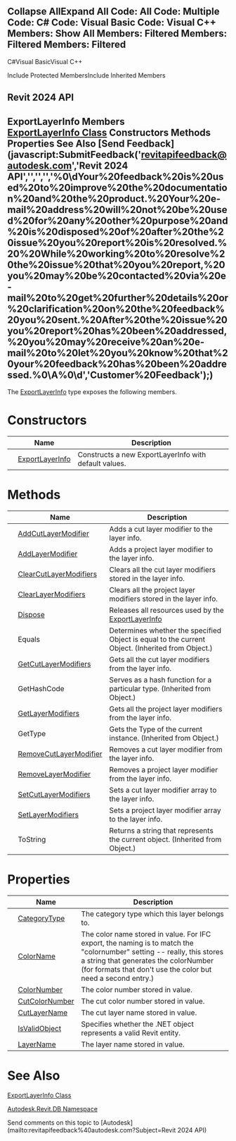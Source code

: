 ﻿

Collapse AllExpand All Code: All Code: Multiple Code: C# Code: Visual Basic Code: Visual C++  Members: Show All Members: Filtered Members: Filtered Members: Filtered   
---  
  
C#Visual BasicVisual C++

Include Protected MembersInclude Inherited Members

Revit 2024 API  
---  
ExportLayerInfo Members  
[ExportLayerInfo Class](88a99694-968a-99f7-870a-f46737bd5927.md) Constructors Methods Properties See Also [Send Feedback](javascript:SubmitFeedback\('revitapifeedback@autodesk.com','Revit 2024 API','','','','%0\\dYour%20feedback%20is%20used%20to%20improve%20the%20documentation%20and%20the%20product.%20Your%20e-mail%20address%20will%20not%20be%20used%20for%20any%20other%20purpose%20and%20is%20disposed%20of%20after%20the%20issue%20you%20report%20is%20resolved.%20%20While%20working%20to%20resolve%20the%20issue%20that%20you%20report,%20you%20may%20be%20contacted%20via%20e-mail%20to%20get%20further%20details%20or%20clarification%20on%20the%20feedback%20you%20sent.%20After%20the%20issue%20you%20report%20has%20been%20addressed,%20you%20may%20receive%20an%20e-mail%20to%20let%20you%20know%20that%20your%20feedback%20has%20been%20addressed.%0\\A%0\\d','Customer%20Feedback'\);)  
---  
  
The [ExportLayerInfo](88a99694-968a-99f7-870a-f46737bd5927.md) type exposes the following members.

# Constructors

|  | Name | Description |
| --- | --- | --- |
|  | [ExportLayerInfo](2cabf696-8fd0-0395-030f-9c622840cc35.md) | Constructs a new ExportLayerInfo with default values. |
  
# Methods

|  | Name | Description |
| --- | --- | --- |
|  | [AddCutLayerModifier](21ab97e0-269b-9d13-2c7f-84ac30e84f76.md) | Adds a cut layer modifier to the layer info. |
|  | [AddLayerModifier](9d0be239-72cd-958d-4cf7-39e868b9a6e8.md) | Adds a project layer modifier to the layer info. |
|  | [ClearCutLayerModifiers](76f91359-1f5d-1d3b-e934-bf6a74a08d06.md) | Clears all the cut layer modifiers stored in the layer info. |
|  | [ClearLayerModifiers](796e264b-bd61-2e89-4cf1-684d2408e348.md) | Clears all the project layer modifiers stored in the layer info. |
|  | [Dispose](3ce4d82f-7f24-8ee9-bf28-f9b49f113971.md) | Releases all resources used by the [ExportLayerInfo](88a99694-968a-99f7-870a-f46737bd5927.md) |
|  | Equals | Determines whether the specified Object is equal to the current Object. (Inherited from Object.) |
|  | [GetCutLayerModifiers](70a80f11-165c-14ce-fcea-d19dba6591ee.md) | Gets all the cut layer modifiers from the layer info. |
|  | GetHashCode | Serves as a hash function for a particular type.  (Inherited from Object.) |
|  | [GetLayerModifiers](3d752980-c4ea-6a3b-3708-c00ae5c377e5.md) | Gets all the project layer modifiers from the layer info. |
|  | GetType | Gets the Type of the current instance. (Inherited from Object.) |
|  | [RemoveCutLayerModifier](7d1a5f23-45f6-7ba5-2c46-31733fbafe5c.md) | Removes a cut layer modifier from the layer info. |
|  | [RemoveLayerModifier](eeb920e3-7092-3aed-622f-869c6f7b2c84.md) | Removes a project layer modifier from the layer info. |
|  | [SetCutLayerModifiers](4ef6ca58-8a68-31ff-b9e0-8f69c85642c3.md) | Sets a cut layer modifier array to the layer info. |
|  | [SetLayerModifiers](a0b736c7-a28e-4c5a-7b51-33aab7c32327.md) | Sets a project layer modifier array to the layer info. |
|  | ToString | Returns a string that represents the current object. (Inherited from Object.) |
  
# Properties

|  | Name | Description |
| --- | --- | --- |
|  | [CategoryType](e04b3dca-a39a-80f6-cd2d-970a2d53accf.md) | The category type which this layer belongs to. |
|  | [ColorName](340ddf1d-6b6b-9dc5-b810-adc49fd7e588.md) | The color name stored in value. For IFC export, the naming is to match the "colornumber" setting -- really, this stores a string that generates the colorNumber (for formats that don't use the color but need a second entry.) |
|  | [ColorNumber](b4573c4c-4fbf-4cae-9daa-56ae56238c7a.md) | The color number stored in value. |
|  | [CutColorNumber](709b3f69-aa51-7c21-e59f-7b862ab27687.md) | The cut color number stored in value. |
|  | [CutLayerName](b9a4b8a6-0905-9406-e825-ee5b1b0fe2c9.md) | The cut layer name stored in value. |
|  | [IsValidObject](d00d4127-b409-ba78-c78e-b5a272548217.md) | Specifies whether the .NET object represents a valid Revit entity. |
|  | [LayerName](6b2cbbf8-6f6f-d06a-2b44-2dd34247f410.md) | The layer name stored in value. |
  
# See Also

[ExportLayerInfo Class](88a99694-968a-99f7-870a-f46737bd5927.md)

[Autodesk.Revit.DB Namespace](87546ba7-461b-c646-cbb1-2cb8f5bff8b2.md)

Send comments on this topic to [Autodesk](mailto:revitapifeedback%40autodesk.com?Subject=Revit 2024 API)